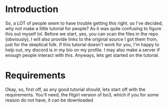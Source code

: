 # Introduction
So, a LOT of people seem to have trouble getting this right. so I've decided, why not make a little tutorial for people? As it was quite confusing to figure this out myself lol.
Before we start, yes, you can scan the files in the repo (obviously), I will also provide links to the original source I got them from, just for the skeptical folk. If this tutorial doesn't work for you, I'm happy to help out, my discord is in my bio on my profile. I may also make a server if enough people interact with this. Anyways, lets get started on the tutorial.
# Requirements
Okay, so, first off, as any good tutorial should, lets start off with the requirements. You'll need, the fitgirl version of bo3, which if you for some reason do not have, it can be downloaded <a href="https://fitgirl-repacks.site/call-of-duty-black-ops-3/"></a> 
